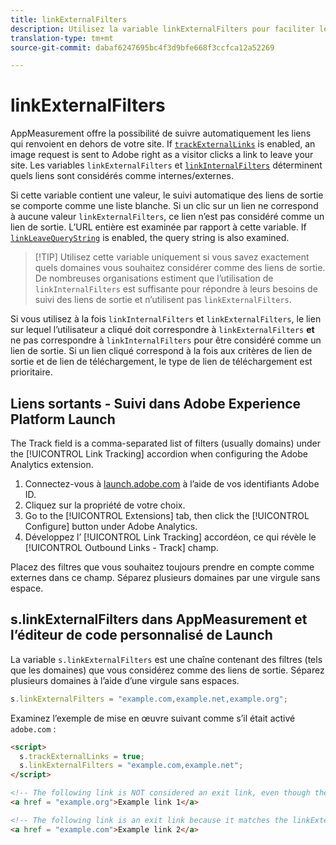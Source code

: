 ```yaml
---
title: linkExternalFilters
description: Utilisez la variable linkExternalFilters pour faciliter le suivi automatique des liens de sortie.
translation-type: tm+mt
source-git-commit: dabaf6247695bc4f3d9bfe668f3ccfca12a52269

---
```



# linkExternalFilters

AppMeasurement offre la possibilité de suivre automatiquement les liens qui renvoient en dehors de votre site. If [`trackExternalLinks`](trackexternallinks.md) is enabled, an image request is sent to Adobe right as a visitor clicks a link to leave your site. Les variables `linkExternalFilters` et [`linkInternalFilters`](linkinternalfilters.md) déterminent quels liens sont considérés comme internes/externes.

Si cette variable contient une valeur, le suivi automatique des liens de sortie se comporte comme une liste blanche. Si un clic sur un lien ne correspond à aucune valeur `linkExternalFilters`, ce lien n’est pas considéré comme un lien de sortie. L’URL entière est examinée par rapport à cette variable. If [`linkLeaveQueryString`](linkleavequerystring.md) is enabled, the query string is also examined.

>[!TIP] Utilisez cette variable uniquement si vous savez exactement quels domaines vous souhaitez considérer comme des liens de sortie. De nombreuses organisations estiment que l’utilisation de `linkInternalFilters` est suffisante pour répondre à leurs besoins de suivi des liens de sortie et n’utilisent pas `linkExternalFilters`.

Si vous utilisez à la fois `linkInternalFilters` et `linkExternalFilters`, le lien sur lequel l’utilisateur a cliqué doit correspondre à `linkExternalFilters` **et** ne pas correspondre à `linkInternalFilters` pour être considéré comme un lien de sortie. Si un lien cliqué correspond à la fois aux critères de lien de sortie et de lien de téléchargement, le type de lien de téléchargement est prioritaire.

## Liens sortants - Suivi dans Adobe Experience Platform Launch

The Track field is a comma-separated list of filters (usually domains) under the [!UICONTROL Link Tracking] accordion when configuring the Adobe Analytics extension.

1. Connectez-vous à [launch.adobe.com](https://launch.adobe.com) à l’aide de vos identifiants Adobe ID.
2. Cliquez sur la propriété de votre choix.
3. Go to the [!UICONTROL Extensions] tab, then click the [!UICONTROL Configure] button under Adobe Analytics.
4. Développez l’ [!UICONTROL Link Tracking] accordéon, ce qui révèle le [!UICONTROL Outbound Links - Track] champ.

Placez des filtres que vous souhaitez toujours prendre en compte comme externes dans ce champ. Séparez plusieurs domaines par une virgule sans espace.

## s.linkExternalFilters dans AppMeasurement et l’éditeur de code personnalisé de Launch

La variable `s.linkExternalFilters` est une chaîne contenant des filtres (tels que les domaines) que vous considérez comme des liens de sortie. Séparez plusieurs domaines à l’aide d’une virgule sans espaces.

```js
s.linkExternalFilters = "example.com,example.net,example.org";
```

Examinez l’exemple de mise en œuvre suivant comme s’il était activé `adobe.com` :

```html
<script>
  s.trackExternalLinks = true;
  s.linkExternalFilters = "example.com,example.net";
</script>

<!-- The following link is NOT considered an exit link, even though the link is outside adobe.com -->
<a href = "example.org">Example link 1</a>

<!-- The following link is an exit link because it matches the linkExternalFilters whitelist -->
<a href = "example.com">Example link 2</a>
```
